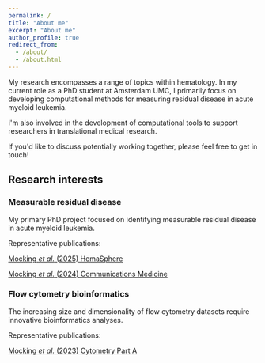```yaml
---
permalink: /
title: "About me"
excerpt: "About me"
author_profile: true
redirect_from: 
  - /about/
  - /about.html
---
```


My research encompasses a range of topics within hematology. In my current role as a PhD student at Amsterdam UMC, I primarily focus on developing computational methods for measuring residual disease in acute myeloid leukemia.

I'm also involved in the development of computational tools to support researchers in translational medical research.  

If you'd like to discuss potentially working together, please feel free to get in touch!



## Research interests

### Measurable residual disease

My primary PhD project focused on identifying measurable residual disease in acute myeloid leukemia.

Representative publications:

[Mocking *et al.* (2025) HemaSphere](https://doi.org/10.1002/hem3.70138)

[Mocking *et al.* (2024) Communications Medicine](https://doi.org/10.1038/s43856-024-00700-x)



### Flow cytometry bioinformatics

The increasing size and dimensionality of flow cytometry datasets require innovative bioinformatics analyses. 

Representative publications:

[Mocking *et al.* (2023) Cytometry Part A](https://doi.org/10.1002/cyto.a.24774)